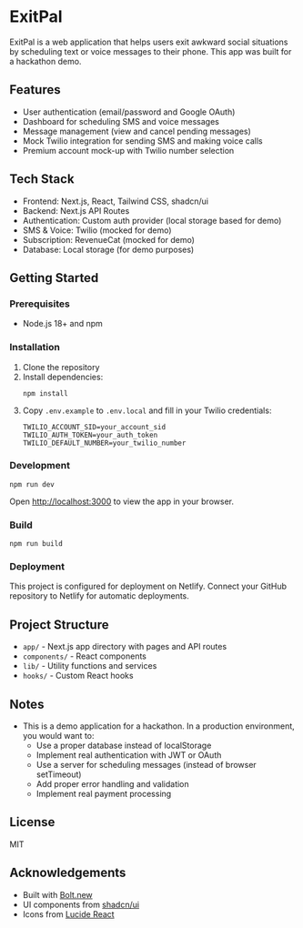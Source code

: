 # ExitPal

ExitPal is a web application that helps users exit awkward social situations by scheduling text or voice messages to their phone. This app was built for a hackathon demo.

## Features

- User authentication (email/password and Google OAuth)
- Dashboard for scheduling SMS and voice messages
- Message management (view and cancel pending messages)
- Mock Twilio integration for sending SMS and making voice calls
- Premium account mock-up with Twilio number selection

## Tech Stack

- Frontend: Next.js, React, Tailwind CSS, shadcn/ui
- Backend: Next.js API Routes
- Authentication: Custom auth provider (local storage based for demo)
- SMS & Voice: Twilio (mocked for demo)
- Subscription: RevenueCat (mocked for demo)
- Database: Local storage (for demo purposes)

## Getting Started

### Prerequisites

- Node.js 18+ and npm

### Installation

1. Clone the repository
2. Install dependencies:
   ```
   npm install
   ```
3. Copy `.env.example` to `.env.local` and fill in your Twilio credentials:
   ```
   TWILIO_ACCOUNT_SID=your_account_sid
   TWILIO_AUTH_TOKEN=your_auth_token
   TWILIO_DEFAULT_NUMBER=your_twilio_number
   ```

### Development

```
npm run dev
```

Open [http://localhost:3000](http://localhost:3000) to view the app in your browser.

### Build

```
npm run build
```

### Deployment

This project is configured for deployment on Netlify. Connect your GitHub repository to Netlify for automatic deployments.

## Project Structure

- `app/` - Next.js app directory with pages and API routes
- `components/` - React components
- `lib/` - Utility functions and services
- `hooks/` - Custom React hooks

## Notes

- This is a demo application for a hackathon. In a production environment, you would want to:
  - Use a proper database instead of localStorage
  - Implement real authentication with JWT or OAuth
  - Use a server for scheduling messages (instead of browser setTimeout)
  - Add proper error handling and validation
  - Implement real payment processing

## License

MIT

## Acknowledgements

- Built with [Bolt.new](https://bolt.new)
- UI components from [shadcn/ui](https://ui.shadcn.com)
- Icons from [Lucide React](https://lucide.dev)